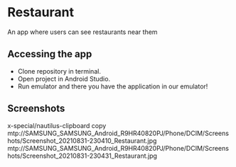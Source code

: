 # Restaurant
An app where users can see restaurants near them
## Accessing the app
* Clone repository in terminal.
* Open project in Android Studio.
* Run emulator and there you have the application in our emulator!

## Screenshots
x-special/nautilus-clipboard
copy
mtp://SAMSUNG_SAMSUNG_Android_R9HR40820PJ/Phone/DCIM/Screenshots/Screenshot_20210831-230410_Restaurant.jpg
mtp://SAMSUNG_SAMSUNG_Android_R9HR40820PJ/Phone/DCIM/Screenshots/Screenshot_20210831-230431_Restaurant.jpg

